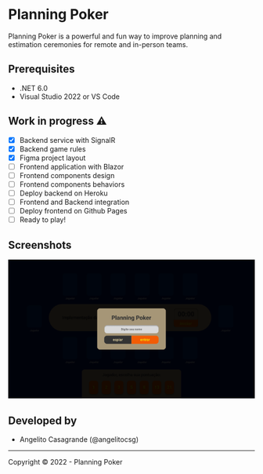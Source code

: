# Planning Poker

Planning Poker is a powerful and fun way to improve planning and estimation ceremonies for remote and in-person teams.

## Prerequisites

* .NET 6.0
* Visual Studio 2022 or VS Code

## Work in progress :warning: 

- [x] Backend service with SignalR
- [x] Backend game rules
- [x] Figma project layout
- [ ] Frontend application with Blazor
- [ ] Frontend components design
- [ ] Frontend components behaviors
- [ ] Deploy backend on Heroku
- [ ] Frontend and Backend integration
- [ ] Deploy frontend on Github Pages
- [ ] Ready to play!

## Screenshots

![Login](./docs/screen_login.png)

## Developed by

* Angelito Casagrande (@angelitocsg)

<hr/>
Copyright © 2022 - Planning Poker